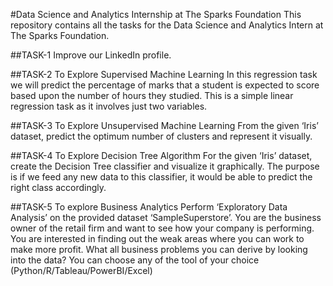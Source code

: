 #Data Science and Analytics Internship at The Sparks Foundation
This repository contains all the tasks for the Data Science and Analytics Intern at The Sparks Foundation.

##TASK-1
Improve our LinkedIn profile.

##TASK-2
To Explore Supervised Machine Learning
In this regression task we will predict the percentage of marks that a student is expected to score based upon the number of hours they studied. This is a simple linear regression task as it involves just two variables.

##TASK-3
To Explore Unsupervised Machine Learning
From the given ‘Iris’ dataset, predict the optimum number of clusters and represent it visually.

##TASK-4
To Explore Decision Tree Algorithm
For the given ‘Iris’ dataset, create the Decision Tree classifier and visualize it graphically. The purpose is if we feed any new data to this classifier, it would be able to predict the right class accordingly.

##TASK-5
To explore Business Analytics
Perform ‘Exploratory Data Analysis’ on the provided dataset ‘SampleSuperstore’. You are the business owner of the retail firm and want to see how your company is performing. You are interested in finding out the weak areas where you can work to make more profit. What all business problems you can derive by looking into the data? You can choose any of the tool of your choice (Python/R/Tableau/PowerBI/Excel)
